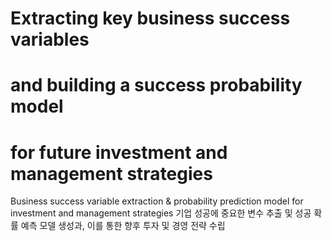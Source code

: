 # Extracting key business success variables 
# and building a success probability model 
# for future investment and management strategies
Business success variable extraction & probability prediction model for investment and management strategies
기업 성공에 중요한 변수 추출 및 성공 확률 예측 모델 생성과, 이를 통한 향후 투자 및 경영 전략 수립

